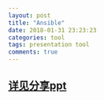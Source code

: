 ```yaml
---
layout: post
title: "Ansible"
date: 2018-01-31 23:23:23
categories: tool
tags: presentation tool
comments: true
---
```


## [详见分享ppt](/resources/presentation/ansible.html)